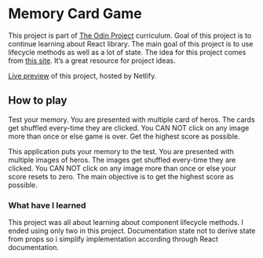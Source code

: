 # Memory Card Game

This project is part of [The Odin Project](https://www.theodinproject.com/lessons/node-path-javascript-memory-card) curriculum. Goal of this project is to continue learning about React library. The main goal of this project is to use lifecycle methods as well as a lot of state.
The idea for this project comes from [this site](https://www.golangprograms.com/react-js-projects-for-beginners/memory-game-in-react-js.html). It’s a great resource for project ideas.

[Live preview](https://mojotron-memory-card.netlify.app/) of this project, hosted by Netlify.

## How to play

Test your memory. You are presented with multiple card of heros. The cards get shuffled every-time they are clicked. You CAN NOT click on any image more than once or else game is over. Get the highest score as possible.

This application puts your memory to the test. You are presented with multiple images of heros. The images get shuffled every-time they are clicked. You CAN NOT click on any image more than once or else your score resets to zero. The main objective is to get the highest score as possible.

### What have I learned

This project was all about learning about component lifecycle methods. I ended using only two in this project.
Documentation state not to derive state from props so i simplify implementation according through React documentation.
